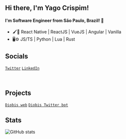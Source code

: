 ## Hi there, I'm Yago Crispim!
#### I'm Software Engineer from São Paulo, Brazil! 👋

- 🖌️🔲 React Native | ReactJS | VueJS | Angular | Vanilla
- 🖥⚙️ JS/TS | Python | Lua | Rust

## Socials
<a href="https://twitter.com/Souza_R96">```Twitter```</a>
<a href="https://www.linkedin.com/in/yagocrispim/">```LinkedIn```</a>

<br />

## Projects
<a href="https://diobis-web.vercel.app/frontend">```Diobis web```</a>
<a href="https://mobile.twitter.com/tech_diobis">```Diobis Twitter bot```</a>

## Stats 

![GitHub stats](https://github-readme-stats.vercel.app/api?username=YagoCrispim&show_icons=true)
